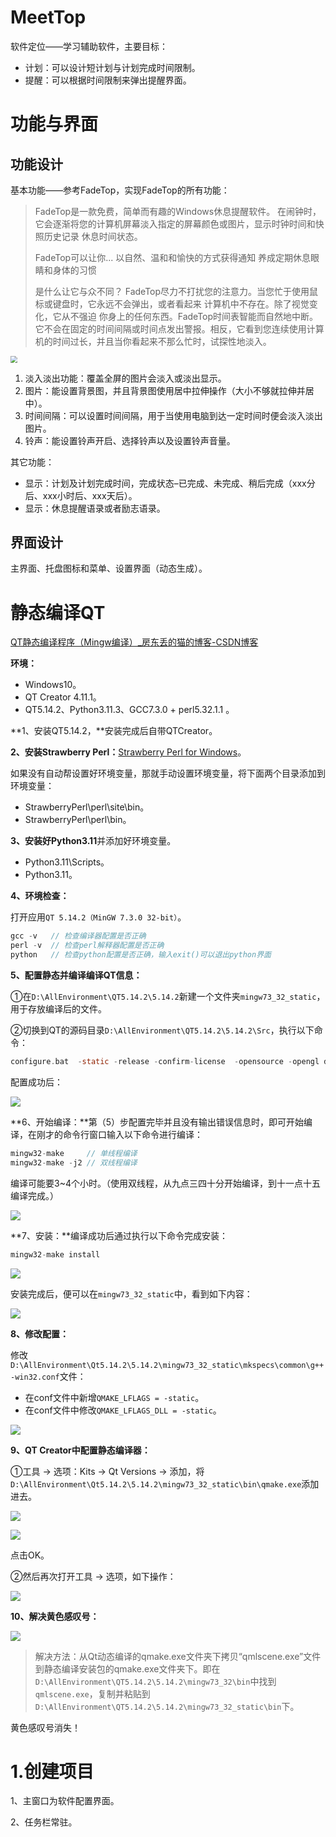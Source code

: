# MeetTop

软件定位——学习辅助软件，主要目标：

- 计划：可以设计短计划与计划完成时间限制。
- 提醒：可以根据时间限制来弹出提醒界面。

# 功能与界面

## 功能设计

基本功能——参考FadeTop，实现FadeTop的所有功能：

>FadeTop是一款免费，简单而有趣的Windows休息提醒软件。  在闹钟时，它会逐渐将您的计算机屏幕淡入指定的屏幕颜色或图片，显示时钟时间和快照历史记录 休息时间状态。
>
>FadeTop可以让你... 
>以自然、温和和愉快的方式获得通知
>养成定期休息眼睛和身体的习惯
>
>是什么让它与众不同？
>FadeTop尽力不打扰您的注意力。当您忙于使用鼠标或键盘时，它永远不会弹出，或者看起来 计算机中不存在。除了视觉变化，它从不强迫 你身上的任何东西。FadeTop时间表智能而自然地中断。它不会在固定的时间间隔或时间点发出警报。相反，它看到您连续使用计算机的时间过长，并且当你看起来不那么忙时，试探性地淡入。

<img src="imgMT/1.FadeTop.png" style="zoom:67%;" />

1. 淡入淡出功能：覆盖全屏的图片会淡入或淡出显示。
2. 图片：能设置背景图，并且背景图使用居中拉伸操作（大小不够就拉伸并居中）。
3. 时间间隔：可以设置时间间隔，用于当使用电脑到达一定时间时便会淡入淡出图片。
4. 铃声：能设置铃声开启、选择铃声以及设置铃声音量。

其它功能：

- 显示：计划及计划完成时间，完成状态–已完成、未完成、稍后完成（xxx分后、xxx小时后、xxx天后）。
- 显示：休息提醒语录或者励志语录。



## 界面设计

主界面、托盘图标和菜单、设置界面（动态生成）。

# 静态编译QT

[QT静态编译程序（Mingw编译）_房东丢的猫的博客-CSDN博客](https://blog.csdn.net/gaolijing_/article/details/106822446)

**环境：**

- Windows10。
- QT Creator 4.11.1。
- QT5.14.2、Python3.11.3、GCC7.3.0 + perl5.32.1.1 。

**1、安装QT5.14.2，**安装完成后自带QTCreator。

**2、安装Strawberry Perl：**[Strawberry Perl for Windows](https://strawberryperl.com/)。

如果没有自动帮设置好环境变量，那就手动设置环境变量，将下面两个目录添加到环境变量：

- StrawberryPerl\perl\site\bin。
- StrawberryPerl\perl\bin。

**3、安装好Python3.11**并添加好环境变量。

- Python3.11\Scripts。
- Python3.11。

**4、环境检查：**

打开应用`QT 5.14.2（MinGW 7.3.0 32-bit）`。

```c
gcc -v   // 检查编译器配置是否正确
perl -v  // 检查perl解释器配置是否正确 
python   // 检查python配置是否正确，输入exit()可以退出python界面
```

**5、配置静态并编译编译QT信息：**

①在`D:\AllEnvironment\QT5.14.2\5.14.2`新建一个文件夹`mingw73_32_static`，用于存放编译后的文件。

②切换到QT的源码目录`D:\AllEnvironment\QT5.14.2\5.14.2\Src`，执行以下命令：

```c
configure.bat  -static -release -confirm-license  -opensource -opengl desktop -platform win32-g++  -prefix "D:\AllEnvironment\Qt5.14.2\5.14.2\mingw73_32_static" -sql-sqlite  -sql-odbc -qt-zlib -qt-pcre -qt-libpng -qt-libjpeg -qt-freetype -make libs  -nomake tools -nomake examples -nomake tests -skip qt3d  -skip qtcanvas3d -skip qtdatavis3d -skip qtlocation -skip qtwayland -skip qtwebchannel -skip qtwebengine -skip qtwebsockets -skip qtwebview
```

配置成功后：

![](imgMT/2.编译配置.png)

**6、开始编译：**第（5）步配置完毕并且没有输出错误信息时，即可开始编译，在刚才的命令行窗口输入以下命令进行编译：

```c
mingw32-make     // 单线程编译
mingw32-make -j2 // 双线程编译
```

编译可能要3~4个小时。（使用双线程，从九点三四十分开始编译，到十一点十五编译完成。）

![](imgMT/6.finish.png)

**7、安装：**编译成功后通过执行以下命令完成安装：

```c
mingw32-make install
```

![](imgMT/7.install_finish.png)

安装完成后，便可以在`mingw73_32_static`中，看到如下内容：

![](imgMT/8.static_lib.png)

**8、修改配置：**

修改`D:\AllEnvironment\Qt5.14.2\5.14.2\mingw73_32_static\mkspecs\common\g++-win32.conf`文件：

- 在conf文件中新增`QMAKE_LFLAGS = -static`。
- 在conf文件中修改`QMAKE_LFLAGS_DLL = -static`。

![](imgMT/9.conf_modify.png)

**9、QT Creator中配置静态编译器：**

①工具 → 选项：Kits → Qt Versions → 添加，将`D:\AllEnvironment\Qt5.14.2\5.14.2\mingw73_32_static\bin\qmake.exe`添加进去。

![](imgMT/10.1.png)

![](imgMT/10.2.png)

点击OK。

②然后再次打开工具 → 选项，如下操作：

![](imgMT/10.3.png)

**10、解决黄色感叹号：**

![](imgMT/10.4.png)

> 解决方法：从Qt动态编译的qmake.exe文件夹下拷贝“qmlscene.exe”文件到静态编译安装包的qmake.exe文件夹下。即在`D:\AllEnvironment\QT5.14.2\5.14.2\mingw73_32\bin`中找到`qmlscene.exe`，复制并粘贴到`D:\AllEnvironment\QT5.14.2\5.14.2\mingw73_32_static\bin`下。

黄色感叹号消失！

# 1.创建项目

1、主窗口为软件配置界面。

2、任务栏常驻。































